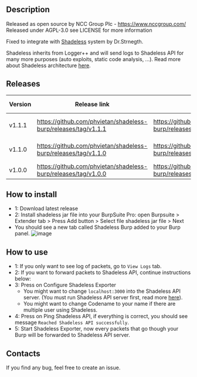 Description
----

Released as open source by NCC Group Plc - https://www.nccgroup.com/  
Released under AGPL-3.0 see LICENSE for more information  

Fixed to integrate with [Shadeless](https://github.com/phvietan/shadeless) system by Dr.Strnegth.

Shadeless inherits from Logger++ and will send logs to Shadeless API for many more purposes (auto exploits, static code analysis, ...). Read more about Shadeless architecture [here](https://github.com/phvietan/shadeless).

Releases
----

| Version       | Release link |                                   Download link                                         |   Release Date  |
| ------------- |------------------------------|----------------------------------------------------------------------------------------| --------------|
| v1.1.1         |   https://github.com/phvietan/shadeless-burp/releases/tag/v1.1.1 | https://github.com/phvietan/shadeless-burp/releases/download/v1.1.1/shadeless.1.1.1.jar | 27 December 2022  |
| v1.1.0         |   https://github.com/phvietan/shadeless-burp/releases/tag/v1.1.0 | https://github.com/phvietan/shadeless-burp/releases/download/v1.1.0/shadeless.1.1.0.jar | 2 February 2022  |
| v1.0.0         |   https://github.com/phvietan/shadeless-burp/releases/tag/v1.0.0 | https://github.com/phvietan/shadeless-burp/releases/download/v1.0.0/shadeless.1.0.0.jar | 31 July 2021  |

How to install
----

- 1: Download latest release
- 2: Install shadeless jar file into your BurpSuite Pro: open Burpsuite > Extender tab > Press Add button > Select file shadeless jar file > Next
- You should see a new tab called Shadeless Burp added to your Burp panel.
![image](https://user-images.githubusercontent.com/25105395/127740267-2e56b249-46a9-4fc1-a1ac-7de95a14e588.png)

How to use
----
- 1: If you only want to see log of packets, go to `View Logs` tab.
- 2: If you want to forward packets to Shadeless API, continue instructions below:
- 3: Press on Configure Shadeless Exporter
  + You might want to change `localhost:3000` into the Shadeless API server. (You must run Shadeless API server first, read more [here](https://github.com/phvietan/shadeless-api)).
  + You might want to change Codename to your name if there are multiple user using Shadeless.
- 4: Press on Ping Shadeless API, if everything is correct, you should see message `Reached Shadeless API successfully`.
- 5: Start Shadeless Exporter, now every packets that go though your Burp will be forwarded to Shadeless API server.

Contacts
----
If you find any bug, feel free to create an issue.
